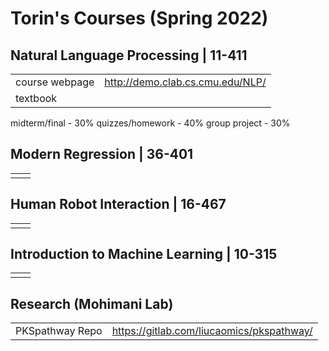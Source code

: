 # Torin's Courses (Spring 2022)

## Natural Language Processing | 11-411
|  |  |
|--|--|
| course webpage | http://demo.clab.cs.cmu.edu/NLP/ |
| textbook |  |
midterm/final - 30%
quizzes/homework - 40%
group project - 30%

## Modern Regression | 36-401
|  |  |
|--|--|
|  |  |

## Human Robot Interaction | 16-467
|  |  |
|--|--|
|  |  |

## Introduction to Machine Learning | 10-315
|  |  |
|--|--|
|  |  |

## Research (Mohimani Lab)
|||
|--|--|
| PKSpathway Repo | https://gitlab.com/liucaomics/pkspathway/ |
<!--stackedit_data:
eyJoaXN0b3J5IjpbLTE3MDUzMDQyMDVdfQ==
-->